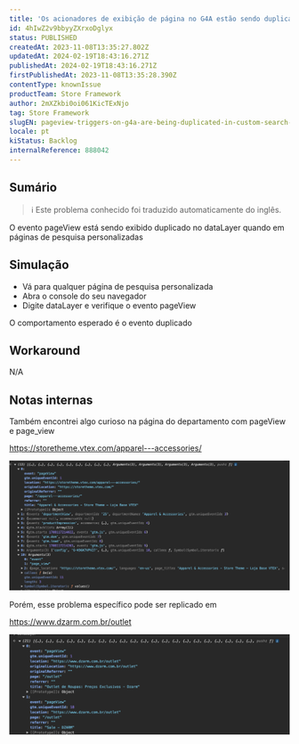 ```yaml
---
title: 'Os acionadores de exibição de página no G4A estão sendo duplicados em páginas de pesquisa personalizadas'
id: 4hIwZ2v9bbyyZXrxoDglyx
status: PUBLISHED
createdAt: 2023-11-08T13:35:27.802Z
updatedAt: 2024-02-19T18:43:16.271Z
publishedAt: 2024-02-19T18:43:16.271Z
firstPublishedAt: 2023-11-08T13:35:28.390Z
contentType: knownIssue
productTeam: Store Framework
author: 2mXZkbi0oi061KicTExNjo
tag: Store Framework
slugEN: pageview-triggers-on-g4a-are-being-duplicated-in-custom-search-pages
locale: pt
kiStatus: Backlog
internalReference: 888042
---
```


## Sumário

>ℹ️ Este problema conhecido foi traduzido automaticamente do inglês.


O evento pageView está sendo exibido duplicado no dataLayer quando em páginas de pesquisa personalizadas

## Simulação



- Vá para qualquer página de pesquisa personalizada
- Abra o console do seu navegador
- Digite dataLayer e verifique o evento pageView

O comportamento esperado é o evento duplicado



## Workaround


N/A


## **Notas internas**

Também encontrei algo curioso na página do departamento com pageView e page_view

https://storetheme.vtex.com/apparel---accessories/

 ![](https://raw.githubusercontent.com/vtexdocs/help-center-content/refs/heads/main/docs/pt/known-issues/Store%20Framework/os-acionadores-de-exibicao-de-pagina-no-g4a-estao-sendo-duplicados-em-paginas-de-pesquisa-personalizadas_1.png)

Porém, esse problema específico pode ser replicado em

https://www.dzarm.com.br/outlet

 ![](https://raw.githubusercontent.com/vtexdocs/help-center-content/refs/heads/main/docs/pt/known-issues/Store%20Framework/os-acionadores-de-exibicao-de-pagina-no-g4a-estao-sendo-duplicados-em-paginas-de-pesquisa-personalizadas_2.png)

